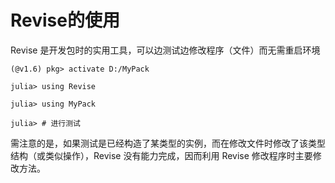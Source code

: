 # Revise的使用
Revise 是开发包时的实用工具，可以边测试边修改程序（文件）而无需重启环境
```julia-repl
(@v1.6) pkg> activate D:/MyPack

julia> using Revise

julia> using MyPack

julia> # 进行测试
```

需注意的是，如果测试是已经构造了某类型的实例，而在修改文件时修改了该类型结构（或类似操作），Revise 没有能力完成，因而利用 Revise 修改程序时主要修改方法。
